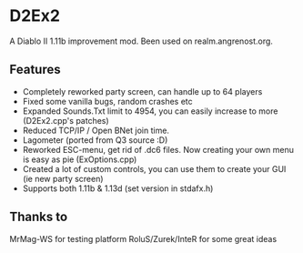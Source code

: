 D2Ex2
=====

A Diablo II 1.11b improvement mod. Been used on realm.angrenost.org.

Features
--------

- Completely reworked party screen, can handle up to 64 players
- Fixed some vanilla bugs, random crashes etc
- Expanded Sounds.Txt limit to 4954, you can easily increase to more (D2Ex2.cpp's patches)
- Reduced TCP/IP / Open BNet join time.
- Lagometer (ported from Q3 source :D)
- Reworked ESC-menu, get rid of .dc6 files. Now creating your own menu is easy as pie (ExOptions.cpp)
- Created a lot of custom controls, you can use them to create your GUI (ie new party screen)
- Supports both 1.11b & 1.13d (set version in stdafx.h)

Thanks to
----------
MrMag-WS for testing platform
RoluS/Zurek/InteR for some great ideas